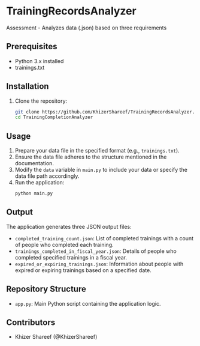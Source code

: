 # TrainingRecordsAnalyzer
Assessment - Analyzes data (.json) based on three requirements

## Prerequisites

- Python 3.x installed
- trainings.txt

## Installation

1. Clone the repository:
    ```bash
    git clone https://github.com/KhizerShareef/TrainingRecordsAnalyzer.git
    cd TrainingCompletionAnalyzer
    ```

## Usage

1. Prepare your data file in the specified format (e.g., `trainings.txt`).
2. Ensure the data file adheres to the structure mentioned in the documentation.
3. Modify the `data` variable in `main.py` to include your data or specify the data file path accordingly.
4. Run the application:
    ```bash
    python main.py
    ```

## Output

The application generates three JSON output files:
- `completed_training_count.json`: List of completed trainings with a count of people who completed each training.
- `trainings_completed_in_fiscal_year.json`: Details of people who completed specified trainings in a fiscal year.
- `expired_or_expiring_trainings.json`: Information about people with expired or expiring trainings based on a specified date.

## Repository Structure

- `app.py`: Main Python script containing the application logic.


## Contributors

- Khizer Shareef (@KhizerShareef)
